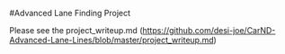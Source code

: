 
#Advanced Lane Finding Project

Please see the project_writeup.md (https://github.com/desi-joe/CarND-Advanced-Lane-Lines/blob/master/project_writeup.md)